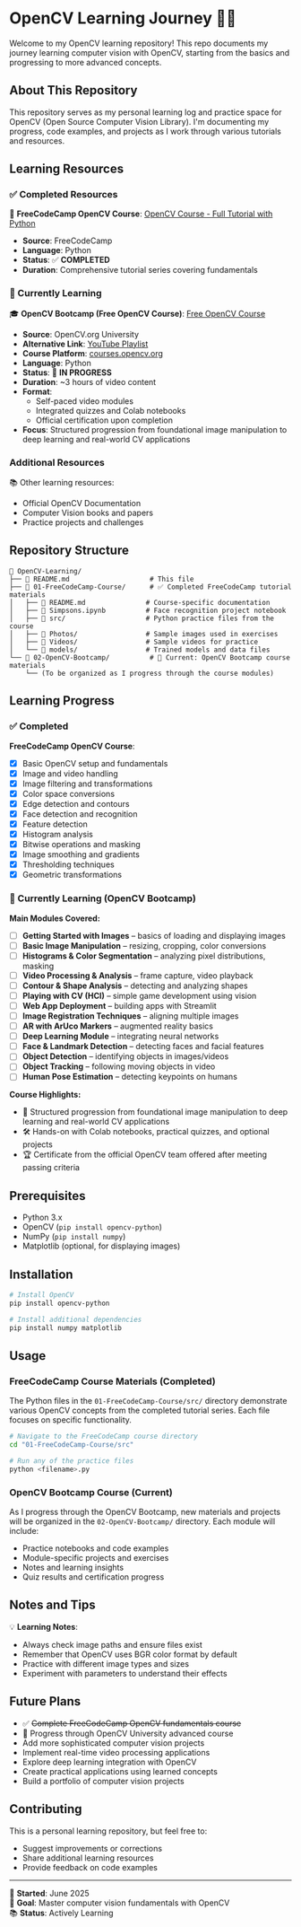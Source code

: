 # OpenCV Learning Journey 📸🤖

Welcome to my OpenCV learning repository! This repo documents my journey learning computer vision with OpenCV, starting from the basics and progressing to more advanced concepts.

## About This Repository

This repository serves as my personal learning log and practice space for OpenCV (Open Source Computer Vision Library). I'm documenting my progress, code examples, and projects as I work through various tutorials and resources.

## Learning Resources

### ✅ Completed Resources
🎯 **FreeCodeCamp OpenCV Course**: [OpenCV Course - Full Tutorial with Python](https://youtu.be/oXlwWbU8l2o?si=sGK615i9zXabRJ4k)
- **Source**: FreeCodeCamp
- **Language**: Python
- **Status**: ✅ **COMPLETED**
- **Duration**: Comprehensive tutorial series covering fundamentals

### 🔄 Currently Learning
🎓 **OpenCV Bootcamp (Free OpenCV Course)**: [Free OpenCV Course](https://opencv.org/university/free-opencv-course/)
- **Source**: OpenCV.org University
- **Alternative Link**: [YouTube Playlist](https://www.youtube.com/watch?v=hZWgEPOVnuM&list=PL6e-Bu0cqf_jyhItJm_hEAopg8XNvoMXY)
- **Course Platform**: [courses.opencv.org](https://courses.opencv.org)
- **Language**: Python
- **Status**: 🔄 **IN PROGRESS**
- **Duration**: ~3 hours of video content
- **Format**: 
  - Self-paced video modules
  - Integrated quizzes and Colab notebooks
  - Official certification upon completion
- **Focus**: Structured progression from foundational image manipulation to deep learning and real-world CV applications

### Additional Resources
📚 Other learning resources:
- Official OpenCV Documentation
- Computer Vision books and papers
- Practice projects and challenges

## Repository Structure

```
📁 OpenCV-Learning/
├── 📄 README.md                    # This file
├── 📁 01-FreeCodeCamp-Course/      # ✅ Completed FreeCodeCamp tutorial materials
│   ├── 📄 README.md               # Course-specific documentation
│   ├── 📄 Simpsons.ipynb          # Face recognition project notebook
│   ├── 📁 src/                    # Python practice files from the course
│   ├── 📁 Photos/                 # Sample images used in exercises
│   ├── 📁 Videos/                 # Sample videos for practice
│   └── 📁 models/                 # Trained models and data files
└── 📁 02-OpenCV-Bootcamp/          # 🔄 Current: OpenCV Bootcamp course materials
    └── (To be organized as I progress through the course modules)
```

## Learning Progress

### ✅ Completed
**FreeCodeCamp OpenCV Course**:
- [x] Basic OpenCV setup and fundamentals
- [x] Image and video handling
- [x] Image filtering and transformations
- [x] Color space conversions
- [x] Edge detection and contours
- [x] Face detection and recognition
- [x] Feature detection
- [x] Histogram analysis
- [x] Bitwise operations and masking
- [x] Image smoothing and gradients
- [x] Thresholding techniques
- [x] Geometric transformations

### 🔄 Currently Learning (OpenCV Bootcamp)
**Main Modules Covered:**
- [ ] **Getting Started with Images** – basics of loading and displaying images
- [ ] **Basic Image Manipulation** – resizing, cropping, color conversions
- [ ] **Histograms & Color Segmentation** – analyzing pixel distributions, masking
- [ ] **Video Processing & Analysis** – frame capture, video playback
- [ ] **Contour & Shape Analysis** – detecting and analyzing shapes
- [ ] **Playing with CV (HCI)** – simple game development using vision
- [ ] **Web App Deployment** – building apps with Streamlit
- [ ] **Image Registration Techniques** – aligning multiple images
- [ ] **AR with ArUco Markers** – augmented reality basics
- [ ] **Deep Learning Module** – integrating neural networks
- [ ] **Face & Landmark Detection** – detecting faces and facial features
- [ ] **Object Detection** – identifying objects in images/videos
- [ ] **Object Tracking** – following moving objects in video
- [ ] **Human Pose Estimation** – detecting keypoints on humans

**Course Highlights:**
- 🎯 Structured progression from foundational image manipulation to deep learning and real-world CV applications
- 🛠️ Hands-on with Colab notebooks, practical quizzes, and optional projects
- 🏆 Certificate from the official OpenCV team offered after meeting passing criteria

## Prerequisites

- Python 3.x
- OpenCV (`pip install opencv-python`)
- NumPy (`pip install numpy`)
- Matplotlib (optional, for displaying images)

## Installation

```bash
# Install OpenCV
pip install opencv-python

# Install additional dependencies
pip install numpy matplotlib
```

## Usage

### FreeCodeCamp Course Materials (Completed)
The Python files in the `01-FreeCodeCamp-Course/src/` directory demonstrate various OpenCV concepts from the completed tutorial series. Each file focuses on specific functionality.

```bash
# Navigate to the FreeCodeCamp course directory
cd "01-FreeCodeCamp-Course/src"

# Run any of the practice files
python <filename>.py
```

### OpenCV Bootcamp Course (Current)
As I progress through the OpenCV Bootcamp, new materials and projects will be organized in the `02-OpenCV-Bootcamp/` directory. Each module will include:
- Practice notebooks and code examples
- Module-specific projects and exercises
- Notes and learning insights
- Quiz results and certification progress

## Notes and Tips

💡 **Learning Notes**:
- Always check image paths and ensure files exist
- Remember that OpenCV uses BGR color format by default
- Practice with different image types and sizes
- Experiment with parameters to understand their effects

## Future Plans

- ✅ ~~Complete FreeCodeCamp OpenCV fundamentals course~~
- 🔄 Progress through OpenCV University advanced course
- Add more sophisticated computer vision projects
- Implement real-time video processing applications
- Explore deep learning integration with OpenCV
- Create practical applications using learned concepts
- Build a portfolio of computer vision projects

## Contributing

This is a personal learning repository, but feel free to:
- Suggest improvements or corrections
- Share additional learning resources
- Provide feedback on code examples

---

📅 **Started**: June 2025  
🎯 **Goal**: Master computer vision fundamentals with OpenCV  
📚 **Status**: Actively Learning